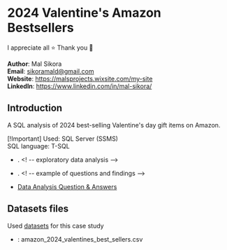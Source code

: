 # 2024 Valentine's Amazon Bestsellers

I appreciate all ⭐ 
Thank you 💙

**Author**: Mal Sikora <br />
**Email**: sikoramald@gmail.com <br />
**Website**: https://malsprojects.wixsite.com/my-site  <br />
**LinkedIn**: https://www.linkedin.com/in/mal-sikora/  <br />

## Introduction
A SQL analysis of 2024 best-selling Valentine's day gift items on Amazon. </br>

[!Important]
Used: SQL Server (SSMS) </br>
SQL language: T-SQL </br>

* . <! -- exploratory data analysis -->
* . <! -- example of questions and findings -->
  
* [Data Analysis Question & Answers](./questions_and_answers.md)

## Datasets files
Used [datasets](./source_data/csv/) for this case study
- <strong> </strong>: amazon_2024_valentines_best_sellers.csv

